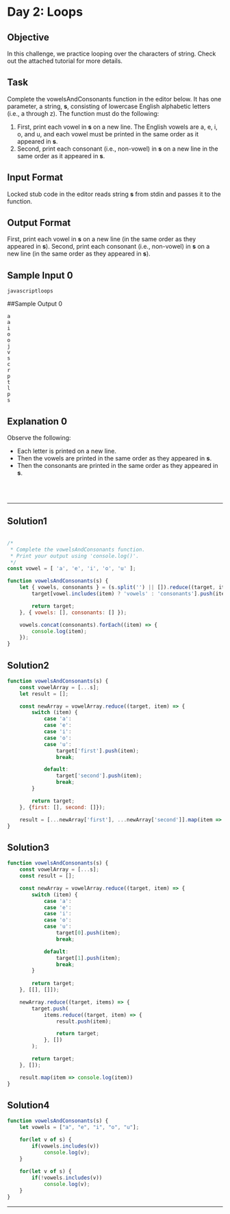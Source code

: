 # Day 2: Loops
## Objective

In this challenge, we practice looping over the characters of string. Check out the attached tutorial for more details.


## Task

Complete the vowelsAndConsonants function in the editor below. It has one parameter, a string, **s**, consisting of lowercase English alphabetic letters (i.e., a through z). The function must do the following:

1. First, print each vowel in **s** on a new line. The English vowels are a, e, i, o, and u, and each vowel must be printed in the same order as it appeared in **s**.
2. Second, print each consonant (i.e., non-vowel) in **s** on a new line in the same order as it appeared in **s**.


## Input Format

Locked stub code in the editor reads string **s** from stdin and passes it to the function.


## Output Format

First, print each vowel in **s** on a new line (in the same order as they appeared in **s**). Second, print each consonant (i.e., non-vowel) in **s** on a new line (in the same order as they appeared in **s**).


## Sample Input 0

```
javascriptloops
```


##Sample Output 0

```
a
a
i
o
o
j
v
s
c
r
p
t
l
p
s
```


## Explanation 0

Observe the following:

- Each letter is printed on a new line.
- Then the vowels are printed in the same order as they appeared in **s**.
- Then the consonants are printed in the same order as they appeared in **s**.

<br/>
<br/>

---

## Solution1

```javascript

/*
 * Complete the vowelsAndConsonants function.
 * Print your output using 'console.log()'.
 */
const vowel = [ 'a', 'e', 'i', 'o', 'u' ];

function vowelsAndConsonants(s) {
    let { vowels, consonants } = (s.split('') || []).reduce((target, item) => {
        target[vowel.includes(item) ? 'vowels' : 'consonants'].push(item)

        return target;
    }, { vowels: [], consonants: [] });

    vowels.concat(consonants).forEach((item) => {
        console.log(item);
    });
}


```

## Solution2

```javascript
function vowelsAndConsonants(s) {
    const vowelArray = [...s];
    let result = [];

    const newArray = vowelArray.reduce((target, item) => {
        switch (item) {
            case 'a':
            case 'e':
            case 'i':
            case 'o':
            case 'u':
                target['first'].push(item);
                break;

            default:
                target['second'].push(item);
                break;
        }

        return target;
    }, {first: [], second: []});

    result = [...newArray['first'], ...newArray['second']].map(item => console.log(item))
}

```

## Solution3

```javascript
function vowelsAndConsonants(s) {
    const vowelArray = [...s];
    const result = [];

    const newArray = vowelArray.reduce((target, item) => {
        switch (item) {
            case 'a':
            case 'e':
            case 'i':
            case 'o':
            case 'u':
                target[0].push(item);
                break;

            default:
                target[1].push(item);
                break;
        }
        
        return target;
    }, [[], []]);

    newArray.reduce((target, items) => {
        target.push(
            items.reduce((target, item) => {
                result.push(item);

                return target;
            }, [])
        );

        return target;
    }, []);

    result.map(item => console.log(item))
}

```

## Solution4

```javascript
function vowelsAndConsonants(s) {
    let vowels = ["a", "e", "i", "o", "u"];

    for(let v of s) {
        if(vowels.includes(v))
            console.log(v);
    }
    
    for(let v of s) {
        if(!vowels.includes(v))
            console.log(v);
    }
}

```
---